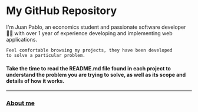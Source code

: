<h1>My GitHub Repository</h1>

<p>
I'm Juan Pablo, an economics student and passionate software developer 👨‍💻 with over 1 year of experience developing and implementing web applications.
</p>
  
<code>Feel comfortable browsing my projects, they have been developed to solve a particular problem.</code>

<h4>Take the time to read the <strong> README.md </strong> file found in each project to understand the problem you are trying to solve, as well as its scope and details of how it works.</h4> 

<hr>

<h3><a href="">About me</a></h3>
